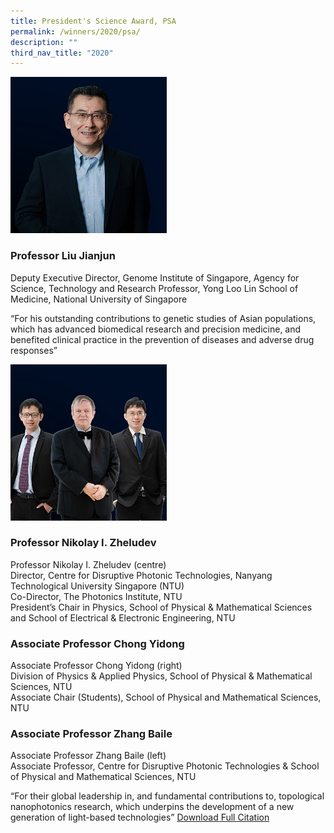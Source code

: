 ```yaml
---
title: President's Science Award, PSA
permalink: /winners/2020/psa/
description: ""
third_nav_title: "2020"
---
```

![Professor Liu Jianjun](/images/Winners/2020/PSA-Prof%20Liu%20JJ.jpg)
### **Professor Liu Jianjun**
Deputy Executive Director, Genome Institute of Singapore, Agency for Science, Technology and Research Professor, Yong Loo Lin School of Medicine, National University of Singapore  

“For his outstanding contributions to genetic studies of Asian populations, which has advanced biomedical research and precision medicine, and benefited clinical practice in the prevention of diseases and adverse drug responses” 

![Prof Nikolay I. Zheludev / Asso Prof Chong Yidong / Asso Prof Zhang Baile](/images/Winners/2020/PSA-Team.jpg)
### **Professor Nikolay I. Zheludev**
Professor Nikolay I. Zheludev (centre)  
Director, Centre for Disruptive Photonic Technologies, Nanyang Technological University Singapore (NTU)  
Co-Director, The Photonics Institute, NTU  
President’s Chair in Physics, School of Physical & Mathematical Sciences and School of Electrical & Electronic Engineering, NTU
### **Associate Professor Chong Yidong**
Associate Professor Chong Yidong (right)  
Division of Physics & Applied Physics, School of Physical & Mathematical Sciences, NTU  
Associate Chair (Students), School of Physical and Mathematical Sciences, NTU
### **Associate Professor Zhang Baile**
Associate Professor Zhang Baile (left)  
Associate Professor, Centre for Disruptive Photonic Technologies & School of Physical and Mathematical Sciences, NTU


“For their global leadership in, and fundamental contributions to, topological nanophotonics research, which underpins the development of a new generation of light-based technologies” [Download Full Citation](/files/Winners/2020/4_PSA%20Prof%20Nikolay%20Zheludev%20and%20team.pdf)


